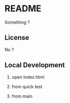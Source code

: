 # README
Something ?

## License
No ?


## Local Development

1. open Index.html



2. from quick test

2. from main 

